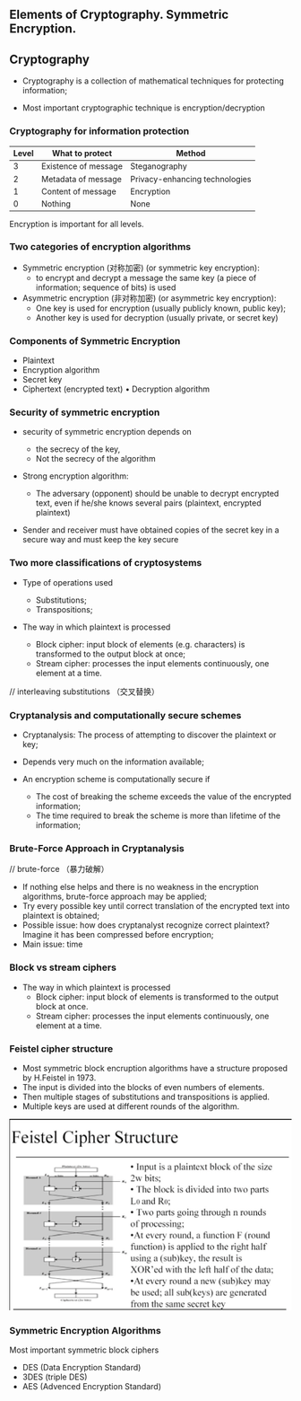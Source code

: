 ## Elements of Cryptography. Symmetric Encryption.

## Cryptography

- Cryptography is a collection of mathematical techniques for protecting information;

- Most important cryptographic technique is encryption/decryption

### Cryptography for information protection

| Level | What to protect      | Method                         |
| ----- | -------------------- | ------------------------------ |
| 3     | Existence of message | Steganography                  |
| 2     | Metadata of message  | Privacy-enhancing technologies |
| 1     | Content of message   | Encryption                     |
| 0     | Nothing              | None                           |

Encryption is important for all levels.

### Two categories of encryption algorithms

- Symmetric encryption (对称加密) (or symmetric key encryption):
  - to encrypt and decrypt a message the same key (a piece of information; sequence of bits) is used
- Asymmetric encryption (非对称加密) (or asymmetric key encryption):
  - One key is used for encryption (usually publicly known, public key);
  - Another key is used for decryption (usually private, or secret key)

### Components of Symmetric Encryption

- Plaintext
- Encryption algorithm
- Secret key
- Ciphertext (encrypted text) • Decryption algorithm

### Security of symmetric encryption

- security of symmetric encryption depends on

  - the secrecy of the key,
  - Not the secrecy of the algorithm

- Strong encryption algorithm:
  - The adversary (opponent) should be unable to decrypt encrypted text, even if he/she knows several pairs
    (plaintext, encrypted plaintext)
- Sender and receiver must have obtained copies of the secret key in a secure way and must keep the key secure

### Two more classifications of cryptosystems

- Type of operations used

  - Substitutions;
  - Transpositions;

- The way in which plaintext is processed
  - Block cipher: input block of elements (e.g. characters) is transformed to the output block at once;
  - Stream cipher: processes the input elements continuously, one element at a time.

// interleaving substitutions （交叉替换）

### Cryptanalysis and computationally secure schemes

- Cryptanalysis: The process of attempting to discover the plaintext or key;
- Depends very much on the information available;

- An encryption scheme is computationally secure if
  - The cost of breaking the scheme exceeds the value of the encrypted information;
  - The time required to break the scheme is more than lifetime of the information;

### Brute-Force Approach in Cryptanalysis

// brute-force （暴力破解）

- If nothing else helps and there is no weakness in the encryption algorithms, brute-force approach may be applied;
- Try every possible key until correct translation of the encrypted text into plaintext is obtained;
- Possible issue: how does cryptanalyst recognize correct plaintext? Imagine it has been compressed before encryption;
- Main issue: time

### Block vs stream ciphers

- The way in which plaintext is processed
  - Block cipher: input block of elements is transformed to the output block at once.
  - Stream cipher: processes the input elements continuously, one element at a time.

### Feistel cipher structure

- Most symmetric block encruption algorithms have a structure proposed by H.Feistel in 1973.
- The input is divided into the blocks of even numbers of elements.
- Then multiple stages of substitutions and transpositions is applied.
- Multiple keys are used at different rounds of the algorithm.

![Feistel cipher structure](image.png)

### Symmetric Encryption Algorithms

Most important symmetric block ciphers

- DES (Data Encryption Standard)
- 3DES (triple DES)
- AES (Advenced Encryption Standard)
